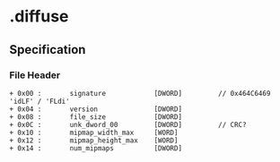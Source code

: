 # .diffuse

## Specification

### File Header 

    + 0x00 :       signature            [DWORD]         // 0x464C6469 'idLF' / 'FLdi'
    + 0x04 :       version              [DWORD]
    + 0x08 :       file_size            [DWORD]
    + 0x0C :       unk_dword_00         [DWORD]         // CRC?
    + 0x10 :       mipmap_width_max     [WORD]
    + 0x12 :       mipmap_height_max    [WORD]
    + 0x14 :       num_mipmaps          [DWORD]